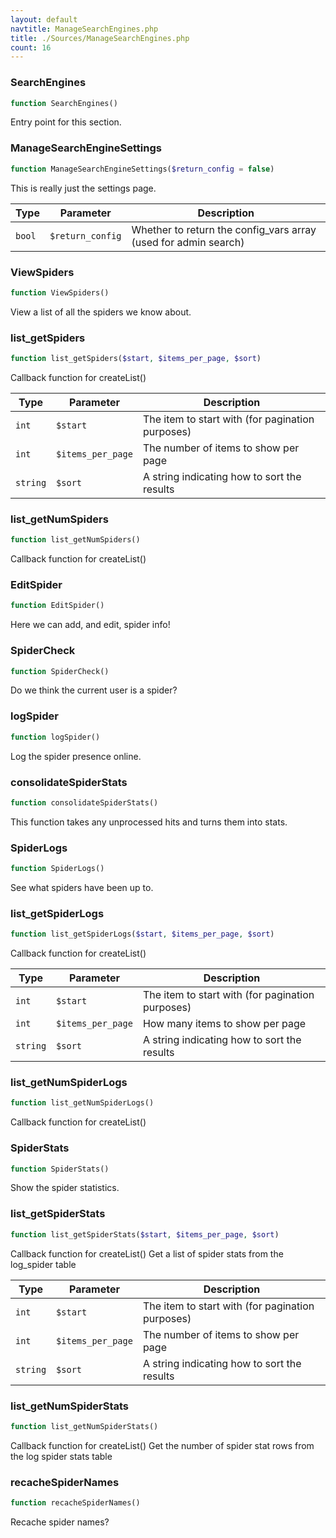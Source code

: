 ```yaml
---
layout: default
navtitle: ManageSearchEngines.php
title: ./Sources/ManageSearchEngines.php
count: 16
---
```


### SearchEngines

```php
function SearchEngines()
```
Entry point for this section.



### ManageSearchEngineSettings

```php
function ManageSearchEngineSettings($return_config = false)
```
This is really just the settings page.



Type|Parameter|Description
---|---|---
`bool`|`$return_config`|Whether to return the config_vars array (used for admin search)

### ViewSpiders

```php
function ViewSpiders()
```
View a list of all the spiders we know about.



### list_getSpiders

```php
function list_getSpiders($start, $items_per_page, $sort)
```
Callback function for createList()



Type|Parameter|Description
---|---|---
`int`|`$start`|The item to start with (for pagination purposes)
`int`|`$items_per_page`|The number of items to show per page
`string`|`$sort`|A string indicating how to sort the results

### list_getNumSpiders

```php
function list_getNumSpiders()
```
Callback function for createList()



### EditSpider

```php
function EditSpider()
```
Here we can add, and edit, spider info!



### SpiderCheck

```php
function SpiderCheck()
```
Do we think the current user is a spider?



### logSpider

```php
function logSpider()
```
Log the spider presence online.



### consolidateSpiderStats

```php
function consolidateSpiderStats()
```
This function takes any unprocessed hits and turns them into stats.



### SpiderLogs

```php
function SpiderLogs()
```
See what spiders have been up to.



### list_getSpiderLogs

```php
function list_getSpiderLogs($start, $items_per_page, $sort)
```
Callback function for createList()



Type|Parameter|Description
---|---|---
`int`|`$start`|The item to start with (for pagination purposes)
`int`|`$items_per_page`|How many items to show per page
`string`|`$sort`|A string indicating how to sort the results

### list_getNumSpiderLogs

```php
function list_getNumSpiderLogs()
```
Callback function for createList()



### SpiderStats

```php
function SpiderStats()
```
Show the spider statistics.



### list_getSpiderStats

```php
function list_getSpiderStats($start, $items_per_page, $sort)
```
Callback function for createList()
Get a list of spider stats from the log_spider table



Type|Parameter|Description
---|---|---
`int`|`$start`|The item to start with (for pagination purposes)
`int`|`$items_per_page`|The number of items to show per page
`string`|`$sort`|A string indicating how to sort the results

### list_getNumSpiderStats

```php
function list_getNumSpiderStats()
```
Callback function for createList()
Get the number of spider stat rows from the log spider stats table



### recacheSpiderNames

```php
function recacheSpiderNames()
```
Recache spider names?



